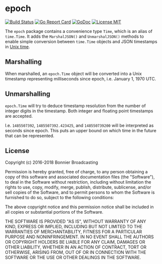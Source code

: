 # epoch

[![Build Status](https://travis-ci.org/TV4/epoch.svg?branch=master)](https://travis-ci.org/TV4/epoch)
[![Go Report Card](https://goreportcard.com/badge/github.com/TV4/epoch)](https://goreportcard.com/report/github.com/TV4/epoch)
[![GoDoc](https://img.shields.io/badge/godoc-reference-blue.svg?style=flat)](https://godoc.org/github.com/TV4/epoch)
[![License MIT](https://img.shields.io/badge/license-MIT-lightgrey.svg?style=flat)](https://github.com/TV4/epoch#license)

The `epoch` package contains a convenience type `Time`, which is an alias of `time.Time`. It adds the `MarshalJSON()` and `UnmarshalJSON()` methods to enable simple conversion between `time.Time` objects and JSON timestamps in [Unix time](https://en.wikipedia.org/wiki/Unix_time).

## Marshalling

When marshalled, an `epoch.Time` object will be converted into a Unix timestamp representing milliseconds since epoch, i.e. January 1, 1970 UTC.

## Unmarshalling

`epoch.Time` will try to deduce timestamp resolution from the number of integer digits in the timestamp. Both integer and floating point timestamps are accepted.

I.e. `1485507392`, `1485507392.423425`, and `148550739200` will be interpreted as seconds since epoch. This puts an upper bound on which time in the future that can be represented.

## License

Copyright (c) 2016-2018 Bonnier Broadcasting

Permission is hereby granted, free of charge, to any person obtaining a copy of
this software and associated documentation files (the "Software"), to deal in
the Software without restriction, including without limitation the rights to
use, copy, modify, merge, publish, distribute, sublicense, and/or sell copies of
the Software, and to permit persons to whom the Software is furnished to do so,
subject to the following conditions:

The above copyright notice and this permission notice shall be included in all
copies or substantial portions of the Software.

THE SOFTWARE IS PROVIDED "AS IS", WITHOUT WARRANTY OF ANY KIND, EXPRESS OR
IMPLIED, INCLUDING BUT NOT LIMITED TO THE WARRANTIES OF MERCHANTABILITY, FITNESS
FOR A PARTICULAR PURPOSE AND NONINFRINGEMENT. IN NO EVENT SHALL THE AUTHORS OR
COPYRIGHT HOLDERS BE LIABLE FOR ANY CLAIM, DAMAGES OR OTHER LIABILITY, WHETHER
IN AN ACTION OF CONTRACT, TORT OR OTHERWISE, ARISING FROM, OUT OF OR IN
CONNECTION WITH THE SOFTWARE OR THE USE OR OTHER DEALINGS IN THE SOFTWARE.

